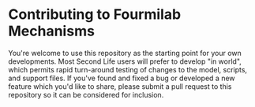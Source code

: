 # Contributing to Fourmilab Mechanisms

You're welcome to use this repository as the starting point for your own
developments.  Most Second Life users will prefer to develop "in world",
which permits rapid turn-around testing of changes to the model, scripts,
and support files.  If you've found and fixed a bug or developed a new
feature which you'd like to share, please submit a pull request to this
repository so it can be considered for inclusion.
